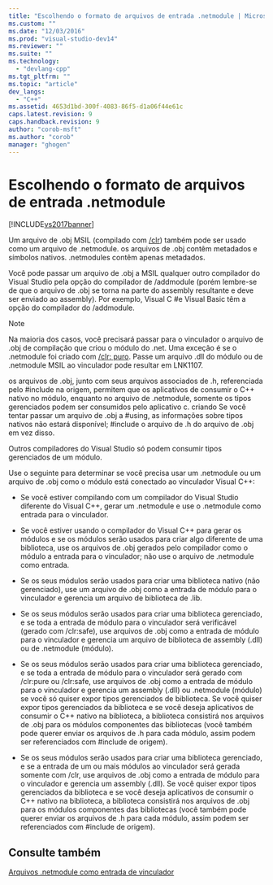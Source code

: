 ```yaml
---
title: "Escolhendo o formato de arquivos de entrada .netmodule | Microsoft Docs"
ms.custom: ""
ms.date: "12/03/2016"
ms.prod: "visual-studio-dev14"
ms.reviewer: ""
ms.suite: ""
ms.technology: 
  - "devlang-cpp"
ms.tgt_pltfrm: ""
ms.topic: "article"
dev_langs: 
  - "C++"
ms.assetid: 4653d1bd-300f-4083-86f5-d1a06f44e61c
caps.latest.revision: 9
caps.handback.revision: 9
author: "corob-msft"
ms.author: "corob"
manager: "ghogen"
---
```

# Escolhendo o formato de arquivos de entrada .netmodule
[!INCLUDE[vs2017banner](../../assembler/inline/includes/vs2017banner.md)]

Um arquivo de .obj MSIL \(compilado com [\/clr](../../build/reference/clr-common-language-runtime-compilation.md)\) também pode ser usado como um arquivo de .netmodule.  os arquivos de .obj contêm metadados e símbolos nativos.  .netmodules contêm apenas metadados.  
  
 Você pode passar um arquivo de .obj a MSIL qualquer outro compilador do Visual Studio pela opção do compilador de \/addmodule \(porém lembre\-se de que o arquivo de .obj se torna na parte do assembly resultante e deve ser enviado ao assembly\).  Por exemplo, Visual C \#e Visual Basic têm a opção do compilador do \/addmodule.  
  
> [!NOTE]
>  Na maioria dos casos, você precisará passar para o vinculador o arquivo de .obj de compilação que criou o módulo do .net.  Uma exceção é se o .netmodule foi criado com [\/clr: puro](../../build/reference/clr-common-language-runtime-compilation.md).  Passe um arquivo .dll do módulo ou de .netmodule MSIL ao vinculador pode resultar em LNK1107.  
  
 os arquivos de .obj, junto com seus arquivos associados de .h, referenciada pelo \#include na origem, permitem que os aplicativos de consumir o C\+\+ nativo no módulo, enquanto no arquivo de .netmodule, somente os tipos gerenciados podem ser consumidos pelo aplicativo c. criando  Se você tentar passar um arquivo de .obj a \#using, as informações sobre tipos nativos não estará disponível; \#include o arquivo de .h do arquivo de .obj em vez disso.  
  
 Outros compiladores do Visual Studio só podem consumir tipos gerenciados de um módulo.  
  
 Use o seguinte para determinar se você precisa usar um .netmodule ou um arquivo de .obj como o módulo está conectado ao vinculador Visual C\+\+:  
  
-   Se você estiver compilando com um compilador do Visual Studio diferente do Visual C\+\+, gerar um .netmodule e use o .netmodule como entrada para o vinculador.  
  
-   Se você estiver usando o compilador do Visual C\+\+ para gerar os módulos e se os módulos serão usados para criar algo diferente de uma biblioteca, use os arquivos de .obj gerados pelo compilador como o módulo a entrada para o vinculador; não use o arquivo de .netmodule como entrada.  
  
-   Se os seus módulos serão usados para criar uma biblioteca nativo \(não gerenciado\), use um arquivo de .obj como a entrada de módulo para o vinculador e gerencia um arquivo de biblioteca de .lib.  
  
-   Se os seus módulos serão usados para criar uma biblioteca gerenciado, e se toda a entrada de módulo para o vinculador será verificável \(gerado com \/clr:safe\), use arquivos de .obj como a entrada de módulo para o vinculador e gerencia um arquivo de biblioteca de assembly \(.dll\) ou de .netmodule \(módulo\).  
  
-   Se os seus módulos serão usados para criar uma biblioteca gerenciado, e se toda a entrada de módulo para o vinculador será gerado com \/clr:pure ou \/clr:safe, use arquivos de .obj como a entrada de módulo para o vinculador e gerencia um assembly \(.dll\) ou .netmodule \(módulo\) se você só quiser expor tipos gerenciados de biblioteca.  Se você quiser expor tipos gerenciados da biblioteca e se você deseja aplicativos de consumir o C\+\+ nativo na biblioteca, a biblioteca consistirá nos arquivos de .obj para os módulos componentes das bibliotecas \(você também pode querer enviar os arquivos de .h para cada módulo, assim podem ser referenciados com \#include de origem\).  
  
-   Se os seus módulos serão usados para criar uma biblioteca gerenciado, e se a entrada de um ou mais módulos ao vinculador será gerada somente com \/clr, use arquivos de .obj como a entrada de módulo para o vinculador e gerencia um assembly \(.dll\).  Se você quiser expor tipos gerenciados da biblioteca e se você deseja aplicativos de consumir o C\+\+ nativo na biblioteca, a biblioteca consistirá nos arquivos de .obj para os módulos componentes das bibliotecas \(você também pode querer enviar os arquivos de .h para cada módulo, assim podem ser referenciados com \#include de origem\).  
  
## Consulte também  
 [Arquivos .netmodule como entrada de vinculador](../Topic/.netmodule%20Files%20as%20Linker%20Input.md)